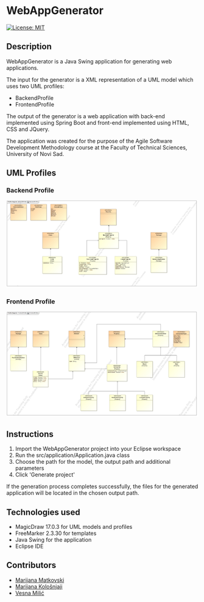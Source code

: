 # WebAppGenerator

[![License: MIT](https://img.shields.io/badge/License-MIT-yellow.svg)](https://opensource.org/licenses/MIT) 

## Description

WebAppGenerator is a Java Swing application for generating web applications. 

The input for the generator is a XML representation of a UML model which uses two UML profiles: 
- BackendProfile
- FrontendProfile

The output of the generator is a web application with back-end implemented using Spring Boot and front-end implemented using HTML, CSS and JQuery.

The application was created for the purpose of the Agile Software Development Methodology course at the Faculty of Technical Sciences, University of Novi Sad.

## UML Profiles

### Backend Profile
![backend_profile](profile/images/backendProfile.JPG)

### Frontend Profile
![frontend_profile](profile/images/frontendProfile.JPG)

## Instructions

1. Import the WebAppGenerator project into your Eclipse workspace
2. Run the src/application/Application.java class
3. Choose the path for the model, the output path and additional parameters
4. Click 'Generate project'

If the generation process completes successfully, the files for the generated application will be located in the chosen output path.

## Technologies used
- MagicDraw 17.0.3 for UML models and profiles
- FreeMarker 2.3.30 for templates
- Java Swing for the application
- Eclipse IDE

## Contributors

- [Marijana Matkovski](https://github.com/matkovskim)  
- [Marijana Kološnjaji](https://github.com/majak96)  
- [Vesna Milić](https://github.com/vesnamilic)  
